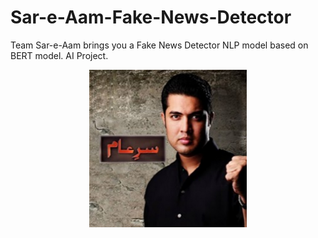 # Sar-e-Aam-Fake-News-Detector
 Team Sar-e-Aam brings you a Fake News Detector NLP model based on BERT model. AI Project.

<img src="sareaam.jpg" alt="Iqrar ul Hasan looking angry!!" style="width:400px;display:block;margin-left:auto;margin-right:auto;width:50%;"/>
